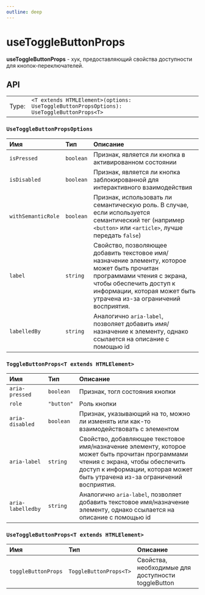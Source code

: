 ```yaml
---
outline: deep
---
```


# useToggleButtonProps

**useToggleButtonProps** - хук, предоставляющий свойства доступности для кнопок-переключателей.

## API

|       |                                                                                          |
| ----: |:-----------------------------------------------------------------------------------------|
| Type: | `<T extends HTMLElement>(options: UseToggleButtonPropsOptions): UseToggleButtonProps<T>` |

### `UseToggleButtonPropsOptions`

| Имя               | Тип      | Описание    |
|:-------------------|:-----------|:-----------|
| `isPressed`  | `boolean`   | Признак, является ли кнопка в активированном состоянии  | 
| `isDisabled`  | `boolean`   | Признак, является ли кнопка заблокированной для интерактивного взаимодействия  | 
| `withSemanticRole`  | `boolean`   | Признак, использовать ли семантическую роль. В случае, если используется семантический тег (например `<button>` или `<article>`, лучше передать `false`)  | 
| `label`  | `string`   | Свойство, позволяющее добавить текстовое имя/назначение элементу, которое может быть прочитан программами чтения с экрана, чтобы обеспечить доступ к информации, которая может быть утрачена из-за ограничений восприятия.  | 
| `labelledBy`  | `string`   | Аналогично `aria-label`, позволяет добавить имя/назначение к элементу, однако ссылается на описание с помощью id  | 

### `ToggleButtonProps<T extends HTMLElement>`

| Имя               | Тип      | Описание    |
|:-------------------|:-----------|:-----------|
| `aria-pressed`  | `boolean`   | Признак, тогл состояния кнопки  | 
| `role`  | `"button"`   | Роль кнопки  | 
| `aria-disabled`  | `boolean`   | Признак, указывающий на то, можно ли изменять или как-то взаимодействовать с элементом  | 
| `aria-label`  | `string`   | Свойство, добавляющее текстовое имя/назначение элементу, которое может быть прочитан программами чтения с экрана, чтобы обеспечить доступ к информации, которая может быть утрачена из-за ограничений восприятия.  | 
| `aria-labelledby`  | `string`   | Аналогично `aria-label`, позволяет добавить текстовое имя/назначение элементу, однако ссылается на описание с помощью id  | 

### `UseToggleButtonProps<T extends HTMLElement>`

| Имя               | Тип      | Описание    |
|:-------------------|:-----------|:-----------|
| `toggleButtonProps`  | `ToggleButtonProps<T>`   | Свойства, необходимые для доступности toggleButton  | 
